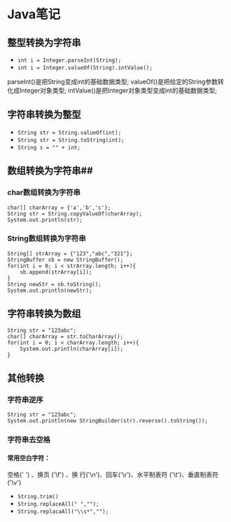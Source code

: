 # Java笔记
## 整型转换为字符串
 - `int i = Integer.parseInt(String);`
 - `int i = Integer.valueOf(String).intValue();`

parseInt()是把String变成int的基础数据类型;
valueOf()是把给定的String参数转化成Integer对象类型;
intValue()是把Integer对象类型变成int的基础数据类型;
## 字符串转换为整型

 - `String str = String.valueOf(int);`
 - `String str = String.toString(int);`
 - `String s = "" + int;`

## 数组转换为字符串##
### char数组转换为字符串
    char[] charArray = {'a','b','c'};
    String str = String.copyValueOf(charArray);
    System.out.println(str);
### String数组转换为字符串
    String[] strArray = {"123","abc","321"};
    StringBuffer sb = new StringBuffer();
    for(int i = 0; i < strArray.length; i++){
        sb.append(strArray[i]);
    }
    String newStr = sb.toString();
    System.out.println(newStr);
## 字符串转换为数组
    String str = "123abc";
    char[] charArray = str.toCharArray();
    for(int i = 0; i < charArray.length; i++){
        System.out.println(charArray[i]);
    }
## 其他转换
### 字符串逆序
    String str = "123abc";
    System.out.println(new StringBuilder(str).reverse().toString());
### 字符串去空格
#### 常用空白字符：
空格(' ') 、换页 ('\f') 、换 行('\n')、回车('\r')、水平制表符 ('\t')、垂直制表符 ('\v')

 - `String.trim()`
 - `String.replaceAll(" ","");`
 - `String.replacaAll("\\s*","");`

